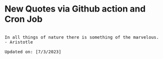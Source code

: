 # New Quotes via Github action and Cron Job

<pre>
<!-- #quote -->
In all things of nature there is something of the marvelous.
- Aristotle

Updated on: [7/3/2023]
<!-- #quoteEnd -->
</pre>
